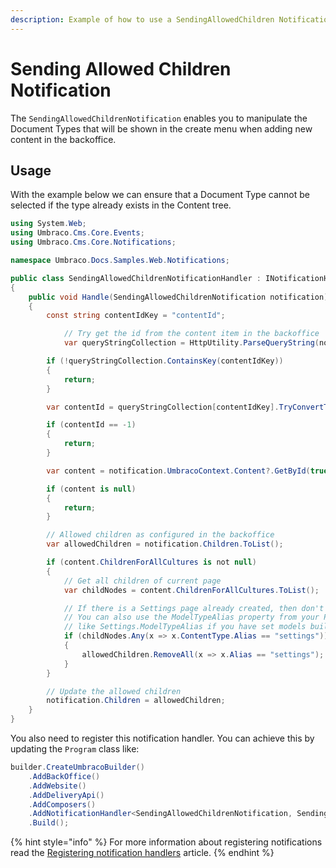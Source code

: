 ```yaml
---
description: Example of how to use a SendingAllowedChildren Notification
---
```


# Sending Allowed Children Notification

The `SendingAllowedChildrenNotification` enables you to manipulate the Document Types that will be shown in the create menu when adding new content in the backoffice.

## Usage

With the example below we can ensure that a Document Type cannot be selected if the type already exists in the Content tree.

```csharp
using System.Web;
using Umbraco.Cms.Core.Events;
using Umbraco.Cms.Core.Notifications;

namespace Umbraco.Docs.Samples.Web.Notifications;

public class SendingAllowedChildrenNotificationHandler : INotificationHandler<SendingAllowedChildrenNotification>
{
    public void Handle(SendingAllowedChildrenNotification notification)
    {
        const string contentIdKey = "contentId";

            // Try get the id from the content item in the backoffice
            var queryStringCollection = HttpUtility.ParseQueryString(notification.UmbracoContext.OriginalRequestUrl.Query);

        if (!queryStringCollection.ContainsKey(contentIdKey))
        {
            return;
        }

        var contentId = queryStringCollection[contentIdKey].TryConvertTo<int>().ResultOr(-1);

        if (contentId == -1)
        {
            return;
        }

        var content = notification.UmbracoContext.Content?.GetById(true, contentId);

        if (content is null)
        {
            return;
        }

        // Allowed children as configured in the backoffice
        var allowedChildren = notification.Children.ToList();

        if (content.ChildrenForAllCultures is not null)
        {
            // Get all children of current page
            var childNodes = content.ChildrenForAllCultures.ToList();

            // If there is a Settings page already created, then don't allow it anymore
            // You can also use the ModelTypeAlias property from your PublishedModel for comparison,
            // like Settings.ModelTypeAlias if you have set models builder to generate SourceCode models
            if (childNodes.Any(x => x.ContentType.Alias == "settings"))
            {
                allowedChildren.RemoveAll(x => x.Alias == "settings");
            }
        }

        // Update the allowed children
        notification.Children = allowedChildren;
    }
}
```

You also need to register this notification handler. You can achieve this by updating the `Program` class like:

```csharp
builder.CreateUmbracoBuilder()
    .AddBackOffice()
    .AddWebsite()
    .AddDeliveryApi()
    .AddComposers()
    .AddNotificationHandler<SendingAllowedChildrenNotification, SendingAllowedChildrenNotificationHandler>()
    .Build();
```

{% hint style="info" %}
For more information about registering notifications read the [Registering notification handlers](./) article.
{% endhint %}
